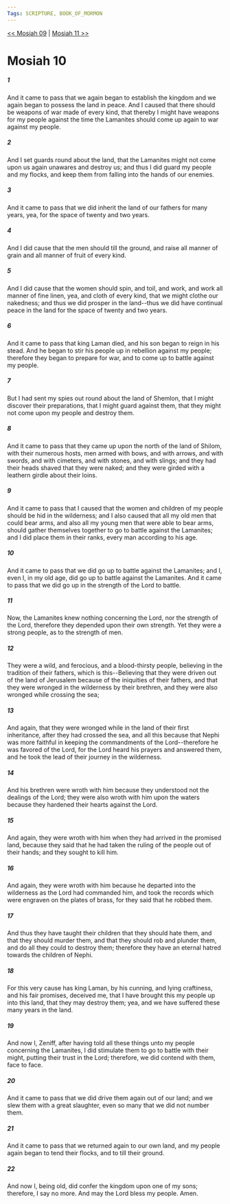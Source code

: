 ```yaml
---
Tags: SCRIPTURE, BOOK_OF_MORMON
---
```


[<< Mosiah 09](BOOK_OF_MORMON/08_Mosiah/Mosiah_09.md) | [Mosiah 11 >>](BOOK_OF_MORMON/08_Mosiah/Mosiah_11.md)

# Mosiah 10

##### 1
 And it came to pass that we again began to establish the kingdom and we again began to possess the land in peace. And I caused that there should be weapons of war made of every kind, that thereby I might have weapons for my people against the time the Lamanites should come up again to war against my people.
##### 2
 And I set guards round about the land, that the Lamanites might not come upon us again unawares and destroy us; and thus I did guard my people and my flocks, and keep them from falling into the hands of our enemies.
##### 3
 And it came to pass that we did inherit the land of our fathers for many years, yea, for the space of twenty and two years.
##### 4
 And I did cause that the men should till the ground, and raise all manner of grain and all manner of fruit of every kind.
##### 5
 And I did cause that the women should spin, and toil, and work, and work all manner of fine linen, yea, and cloth of every kind, that we might clothe our nakedness; and thus we did prosper in the land--thus we did have continual peace in the land for the space of twenty and two years.
##### 6
 And it came to pass that king Laman died, and his son began to reign in his stead. And he began to stir his people up in rebellion against my people; therefore they began to prepare for war, and to come up to battle against my people.
##### 7
 But I had sent my spies out round about the land of Shemlon, that I might discover their preparations, that I might guard against them, that they might not come upon my people and destroy them.
##### 8
 And it came to pass that they came up upon the north of the land of Shilom, with their numerous hosts, men armed with bows, and with arrows, and with swords, and with cimeters, and with stones, and with slings; and they had their heads shaved that they were naked; and they were girded with a leathern girdle about their loins.
##### 9
 And it came to pass that I caused that the women and children of my people should be hid in the wilderness; and I also caused that all my old men that could bear arms, and also all my young men that were able to bear arms, should gather themselves together to go to battle against the Lamanites; and I did place them in their ranks, every man according to his age.
##### 10
 And it came to pass that we did go up to battle against the Lamanites; and I, even I, in my old age, did go up to battle against the Lamanites. And it came to pass that we did go up in the strength of the Lord to battle.
##### 11
 Now, the Lamanites knew nothing concerning the Lord, nor the strength of the Lord, therefore they depended upon their own strength. Yet they were a strong people, as to the strength of men.
##### 12
 They were a wild, and ferocious, and a blood-thirsty people, believing in the tradition of their fathers, which is this--Believing that they were driven out of the land of Jerusalem because of the iniquities of their fathers, and that they were wronged in the wilderness by their brethren, and they were also wronged while crossing the sea;
##### 13
 And again, that they were wronged while in the land of their first inheritance, after they had crossed the sea, and all this because that Nephi was more faithful in keeping the commandments of the Lord--therefore he was favored of the Lord, for the Lord heard his prayers and answered them, and he took the lead of their journey in the wilderness.
##### 14
 And his brethren were wroth with him because they understood not the dealings of the Lord; they were also wroth with him upon the waters because they hardened their hearts against the Lord.
##### 15
 And again, they were wroth with him when they had arrived in the promised land, because they said that he had taken the ruling of the people out of their hands; and they sought to kill him.
##### 16
 And again, they were wroth with him because he departed into the wilderness as the Lord had commanded him, and took the records which were engraven on the plates of brass, for they said that he robbed them.
##### 17
 And thus they have taught their children that they should hate them, and that they should murder them, and that they should rob and plunder them, and do all they could to destroy them; therefore they have an eternal hatred towards the children of Nephi.
##### 18
 For this very cause has king Laman, by his cunning, and lying craftiness, and his fair promises, deceived me, that I have brought this my people up into this land, that they may destroy them; yea, and we have suffered these many years in the land.
##### 19
 And now I, Zeniff, after having told all these things unto my people concerning the Lamanites, I did stimulate them to go to battle with their might, putting their trust in the Lord; therefore, we did contend with them, face to face.
##### 20
 And it came to pass that we did drive them again out of our land; and we slew them with a great slaughter, even so many that we did not number them.
##### 21
 And it came to pass that we returned again to our own land, and my people again began to tend their flocks, and to till their ground.
##### 22
 And now I, being old, did confer the kingdom upon one of my sons; therefore, I say no more. And may the Lord bless my people. Amen.
